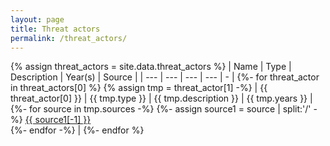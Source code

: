 ```yaml
---
layout: page
title: Threat actors
permalink: /threat_actors/
---
```


{% assign threat_actors = site.data.threat_actors %}
| Name | Type | Description | Year(s) | Source |
| --- | --- | --- | --- | - |
{%- for threat_actor in threat_actors[0] %}
    {% assign tmp = threat_actor[1] -%}
    | {{ threat_actor[0] }} | {{ tmp.type }} | {{ tmp.description }} | {{ tmp.years }} |
    {%- for source in tmp.sources -%}
        {%- assign source1 = source | split:'/' -%}
            <a href="{{ source }}">{{ source1[-1] }}</a><br>
    {%- endfor -%}
    |
{%- endfor %}